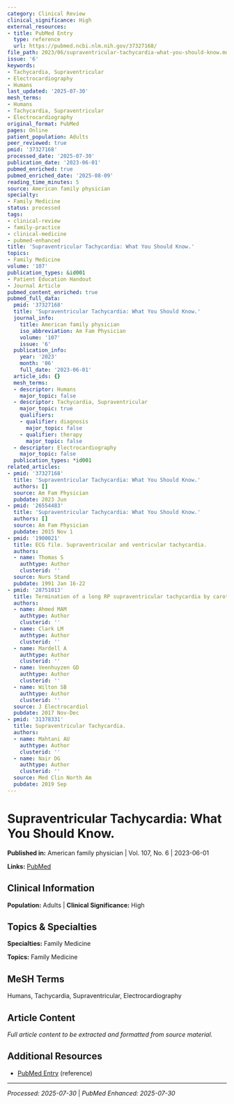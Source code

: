```yaml
---
category: Clinical Review
clinical_significance: High
external_resources:
- title: PubMed Entry
  type: reference
  url: https://pubmed.ncbi.nlm.nih.gov/37327168/
file_path: 2023/06/supraventricular-tachycardia-what-you-should-know.md
issue: '6'
keywords:
- Tachycardia, Supraventricular
- Electrocardiography
- Humans
last_updated: '2025-07-30'
mesh_terms:
- Humans
- Tachycardia, Supraventricular
- Electrocardiography
original_format: PubMed
pages: Online
patient_population: Adults
peer_reviewed: true
pmid: '37327168'
processed_date: '2025-07-30'
publication_date: '2023-06-01'
pubmed_enriched: true
pubmed_enriched_date: '2025-08-09'
reading_time_minutes: 5
source: American family physician
specialty:
- Family Medicine
status: processed
tags:
- clinical-review
- family-practice
- clinical-medicine
- pubmed-enhanced
title: 'Supraventricular Tachycardia: What You Should Know.'
topics:
- Family Medicine
volume: '107'
publication_types: &id001
- Patient Education Handout
- Journal Article
pubmed_content_enriched: true
pubmed_full_data:
  pmid: '37327168'
  title: 'Supraventricular Tachycardia: What You Should Know.'
  journal_info:
    title: American family physician
    iso_abbreviation: Am Fam Physician
    volume: '107'
    issue: '6'
  publication_info:
    year: '2023'
    month: '06'
    full_date: '2023-06-01'
  article_ids: {}
  mesh_terms:
  - descriptor: Humans
    major_topic: false
  - descriptor: Tachycardia, Supraventricular
    major_topic: true
    qualifiers:
    - qualifier: diagnosis
      major_topic: false
    - qualifier: therapy
      major_topic: false
  - descriptor: Electrocardiography
    major_topic: false
  publication_types: *id001
related_articles:
- pmid: '37327168'
  title: 'Supraventricular Tachycardia: What You Should Know.'
  authors: []
  source: Am Fam Physician
  pubdate: 2023 Jun
- pmid: '26554483'
  title: 'Supraventricular Tachycardia: What You Should Know.'
  authors: []
  source: Am Fam Physician
  pubdate: 2015 Nov 1
- pmid: '1900021'
  title: ECG file. Supraventricular and ventricular tachycardia.
  authors:
  - name: Thomas S
    authtype: Author
    clusterid: ''
  source: Nurs Stand
  pubdate: 1991 Jan 16-22
- pmid: '28751013'
  title: Termination of a long RP supraventricular tachycardia by carotid sinus massage.
  authors:
  - name: Ahmed MAM
    authtype: Author
    clusterid: ''
  - name: Clark LM
    authtype: Author
    clusterid: ''
  - name: Mardell A
    authtype: Author
    clusterid: ''
  - name: Veenhuyzen GD
    authtype: Author
    clusterid: ''
  - name: Wilton SB
    authtype: Author
    clusterid: ''
  source: J Electrocardiol
  pubdate: 2017 Nov-Dec
- pmid: '31378331'
  title: Supraventricular Tachycardia.
  authors:
  - name: Mahtani AU
    authtype: Author
    clusterid: ''
  - name: Nair DG
    authtype: Author
    clusterid: ''
  source: Med Clin North Am
  pubdate: 2019 Sep
---
```


# Supraventricular Tachycardia: What You Should Know.

**Published in:** American family physician | Vol. 107, No. 6 | 2023-06-01

**Links:** [PubMed](https://pubmed.ncbi.nlm.nih.gov/37327168/)

## Clinical Information

**Population:** Adults | **Clinical Significance:** High

## Topics & Specialties

**Specialties:** Family Medicine

**Topics:** Family Medicine

## MeSH Terms

Humans, Tachycardia, Supraventricular, Electrocardiography

## Article Content

*Full article content to be extracted and formatted from source material.*

## Additional Resources

- [PubMed Entry](https://pubmed.ncbi.nlm.nih.gov/37327168/) (reference)

---

*Processed: 2025-07-30* | *PubMed Enhanced: 2025-07-30*
